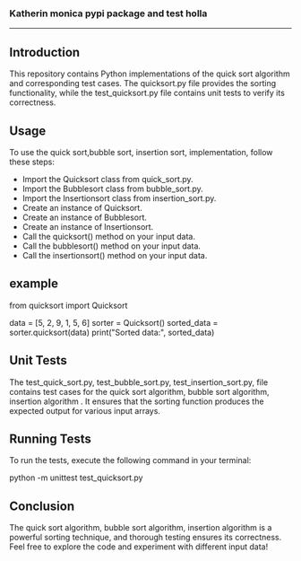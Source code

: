 <h3>Katherin monica pypi package and test holla </h3>
<hr>

## Introduction
This repository contains Python implementations of the quick sort algorithm and corresponding test cases. The quicksort.py file provides the sorting functionality, while the test_quicksort.py file contains unit tests to verify its correctness.

## Usage
To use the quick sort,bubble sort, insertion sort, implementation, follow these steps:

- Import the Quicksort class from quick_sort.py.
- Import the Bubblesort class from bubble_sort.py. 
- Import the Insertionsort class from insertion_sort.py.
- Create an instance of Quicksort.
- Create an instance of Bubblesort.
- Create an instance of Insertionsort.
- Call the quicksort() method on your input data.
- Call the bubblesort() method on your input data.
- Call the insertionsort() method on your input data.

## example 
from quicksort import Quicksort

data = [5, 2, 9, 1, 5, 6]
sorter = Quicksort()
sorted_data = sorter.quicksort(data)
print("Sorted data:", sorted_data)

## Unit Tests
The test_quick_sort.py, test_bubble_sort.py, test_insertion_sort.py, file contains test cases for the quick sort algorithm, bubble sort algorithm, insertion algorithm . It ensures that the sorting function produces the expected output for various input arrays.

## Running Tests
To run the tests, execute the following command in your terminal:

python -m unittest test_quicksort.py

## Conclusion
The quick sort algorithm, bubble sort algorithm, insertion algorithm  is a powerful sorting technique, and thorough testing ensures its correctness. Feel free to explore the code and experiment with different input data!
